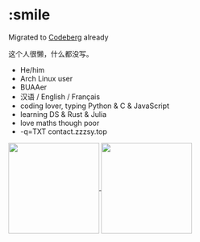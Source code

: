 # :smile
Migrated to [Codeberg](https://codeberg.org/zzzsy) already

这个人很懒，什么都没写。

+ He/him
+ Arch Linux user
+ BUAAer
+ 汉语 / English / Français
+ coding lover, typing Python & C & JavaScript
+ learning DS & Rust & Julia
+ love maths though poor
+ -q=TXT contact.zzzsy.top
<a href="https://github.com/zzzsyyy">
  <img height=180 align="center" src="https://github-readme-stats.vercel.app/api?username=zzzsyyy&show_icons=true&count_private=true&locale=fr" />
</a>
<a href="https://github.com/zzzsyyy">
  <img height=180 align="center" src="https://github-readme-stats.vercel.app/api/top-langs/?username=zzzsyyy&count_private=true&layout=compact&hide=HTML,Javascript&card_width=360&locale=fr&langs_count=6" />
</a>
